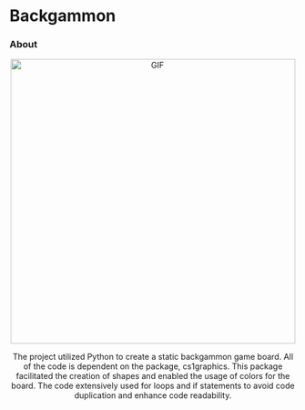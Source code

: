 # Backgammon

### About 
<div align="center">
<img hight="100" width="500" alt="GIF" align="center" src="https://github.com/blackcater/blackcater/raw/main/images/banner.gif">

The project utilized Python to create a static backgammon game board. All of the code is dependent on the package, cs1graphics. This package facilitated the creation of shapes and enabled the usage of colors for the board. The code extensively used for loops and if statements to avoid code duplication and enhance code readability.


